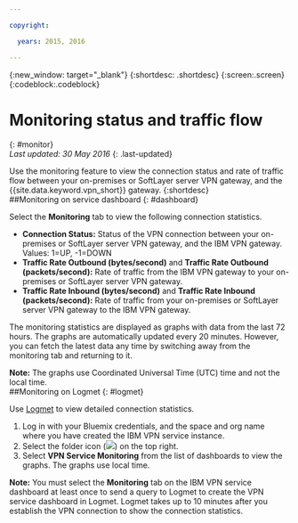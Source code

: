 ```yaml
---

copyright:

  years: 2015, 2016

---
```


{:new_window: target="_blank"}
{:shortdesc: .shortdesc}
{:screen:.screen}
{:codeblock:.codeblock}

# Monitoring status and traffic flow
{: #monitor}  
*Last updated: 30 May 2016*
{: .last-updated}  

Use the monitoring feature to view the connection status and rate of traffic flow between your on-premises or SoftLayer server VPN gateway, and the {{site.data.keyword.vpn_short}} gateway. 
{:shortdesc}  
##Monitoring on service dashboard
{: #dashboard}

Select the **Monitoring** tab to view the following connection statistics.

* **Connection Status:** Status of the VPN connection between your on-premises or SoftLayer server VPN gateway, and the IBM VPN gateway. Values: 1=UP, -1=DOWN 
* **Traffic Rate Outbound (bytes/second)** and **Traffic Rate Outbound (packets/second):** Rate of traffic from the IBM VPN gateway to your on-premises or SoftLayer server VPN gateway.  
* **Traffic Rate Inbound (bytes/second)** and **Traffic Rate Inbound (packets/second):** Rate of traffic from your on-premises or SoftLayer server VPN gateway to the IBM VPN gateway.  

The monitoring statistics are displayed as graphs with data from the last 72 hours. The graphs are automatically updated every 20 minutes. However, you can fetch the latest data any time by switching away from the monitoring tab and returning to it.

**Note:** The graphs use Coordinated Universal Time (UTC) time and not the local time.  
##Monitoring on Logmet
{: #logmet}

Use [Logmet](https://logmet.{DomainName}) to view detailed connection statistics. 

1. Log in with your Bluemix credentials, and the space and org name where you have created the IBM VPN service instance.  
2. Select the folder icon (![](images/folder.png)) on the top right.
3. Select **VPN Service Monitoring** from the list of dashboards to view the graphs. The graphs use local time.  

**Note:** You must select the **Monitoring** tab on the IBM VPN service dashboard at least once to send a query to Logmet to create the VPN service dashboard in Logmet. Logmet takes up to 10 minutes after you establish the VPN connection to show the connection statistics.


